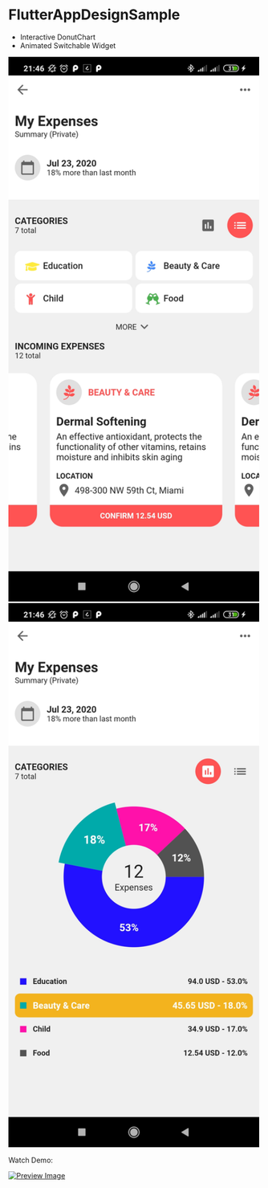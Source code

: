 # FlutterAppDesignSample

* Interactive DonutChart
* Animated Switchable Widget

<img src="screenshots/list.jpg" width="500">

<img src="screenshots/chart.jpg" width="500">

Watch Demo:  

[![Preview Image](https://img.youtube.com/vi/GwGMUC-15RQ/0.jpg)](https://www.youtube.com/watch?v=GwGMUC-15RQ)